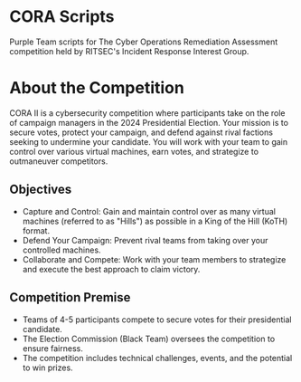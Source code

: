 # CORA Scripts
Purple Team scripts for The Cyber Operations Remediation Assessment competition held by RITSEC's Incident Response Interest Group.

# About the Competition
CORA II is a cybersecurity competition where participants take on the role of campaign managers in the 2024 Presidential Election. Your mission is to secure votes, protect your campaign, and defend against rival factions seeking to undermine your candidate. You will work with your team to gain control over various virtual machines, earn votes, and strategize to outmaneuver competitors.

## Objectives
- Capture and Control: Gain and maintain control over as many virtual machines (referred to as "Hills") as possible in a King of the Hill (KoTH) format.
- Defend Your Campaign: Prevent rival teams from taking over your controlled machines.
- Collaborate and Compete: Work with your team members to strategize and execute the best approach to claim victory.

## Competition Premise
- Teams of 4-5 participants compete to secure votes for their presidential candidate.
- The Election Commission (Black Team) oversees the competition to ensure fairness.
- The competition includes technical challenges, events, and the potential to win prizes.

